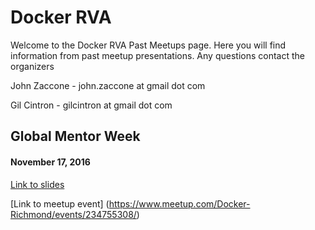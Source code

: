 # Docker RVA

Welcome to the Docker RVA Past Meetups page. Here you will find information from past meetup presentations. Any questions contact the organizers

John Zaccone - john.zaccone at gmail dot com

Gil Cintron - gilcintron at gmail dot com

## Global Mentor Week
#### November 17, 2016
[Link to slides](https://docs.google.com/presentation/d/1WjWnQjmpcIPU0H74F5lJrbBMU0WOyuWdID6jaDu6TmE/edit?usp=sharing)

[Link to meetup event] (https://www.meetup.com/Docker-Richmond/events/234755308/)

